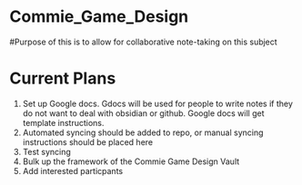 # Commie_Game_Design
#Purpose of this is to allow for collaborative note-taking on this subject 
 
# Current Plans
1. Set up Google docs. Gdocs will be used for people to write notes if they do not want to deal with obsidian or github. Google docs will get template instructions.
2. Automated syncing should be added to repo, or manual syncing instructions should be placed here
3. Test syncing 
4. Bulk up the framework of the Commie Game Design Vault
5. Add interested particpants
